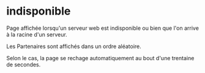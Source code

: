 # indisponible

Page affichée lorsqu'un serveur web est indisponible ou bien que l'on arrive à la racine d'un serveur.

Les Partenaires sont affichés dans un ordre aléatoire.

Selon le cas, la page se rechage automatiquement au bout d'une trentaine de secondes.
